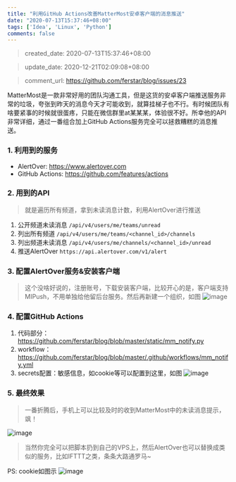 ```yaml
---
title: "利用GitHub Actions改善MatterMost安卓客户端的消息推送"
date: "2020-07-13T15:37:46+08:00"
tags: ['Idea', 'Linux', 'Python']
comments: false
---
```


> created_date: 2020-07-13T15:37:46+08:00

> update_date: 2020-12-21T02:09:08+08:00

> comment_url: https://github.com/ferstar/blog/issues/23

MatterMost是一款非常好用的团队沟通工具，但是这货的安卓客户端推送服务非常的垃圾，夸张到昨天的消息今天才可能收到，就算挂梯子也不行。有时候团队有啥要紧事的时候就很蛋疼，只能在微信群里at某某某，体验很不好。所幸他的API非常详细，通过一番组合加上GitHub Actions服务完全可以拯救糟糕的消息推送。

### 1. 利用到的服务

- AlertOver: https://www.alertover.com
- GitHub Actions: https://github.com/features/actions

### 2. 用到的API

> 就是遍历所有频道，拿到未读消息计数，利用AlertOver进行推送

1. 公开频道未读消息 `/api/v4/users/me/teams/unread`
2. 列出所有频道 `/api/v4/users/me/teams/<channel_id>/channels`
3. 列出频道未读消息 `/api/v4/users/me/channels/<channel_id>/unread`
4. 推送AlertOver `https://api.alertover.com/v1/alert`

### 3. 配置AlertOver服务&安装客户端

> 这个没啥好说的，注册账号，下载安装客户端，比较开心的是，客户端支持 MIPush，不用单独给他留后台服务。然后再新建一个组织，如图
![image](https://user-images.githubusercontent.com/2854276/87322778-6b8a9d00-c560-11ea-9e7b-180247f5c0a5.png)

### 4. 配置GitHub Actions

1. 代码部分：https://github.com/ferstar/blog/blob/master/static/mm_notify.py
2. workflow：https://github.com/ferstar/blog/blob/master/.github/workflows/mm_notify.yml
3. secrets配置：敏感信息，如cookie等可以配置到这里，如图
![image](https://user-images.githubusercontent.com/2854276/87323301-2e72da80-c561-11ea-95a0-895f81144984.png)

### 5. 最终效果

> 一番折腾后，手机上可以比较及时的收到MatterMost中的未读消息提示，飒！

![image](https://user-images.githubusercontent.com/2854276/87391930-345ad100-c5de-11ea-9213-43a3c891fe8a.png)

> 当然你完全可以把脚本扔到自己的VPS上，然后AlertOver也可以替换成类似的服务，比如IFTTT之类，条条大路通罗马~

PS: cookie如图示
![image](https://user-images.githubusercontent.com/2854276/102732042-86b1d200-4374-11eb-9b66-215ed7a20fea.png)